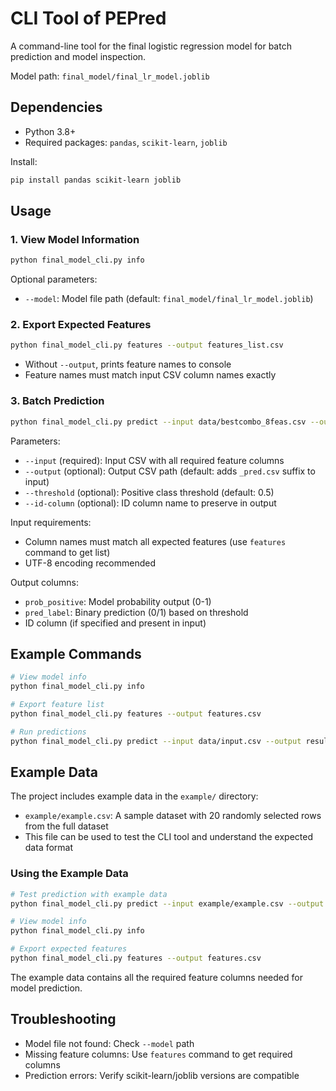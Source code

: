 # CLI Tool of PEPred

A command-line tool for the final logistic regression model for batch prediction and model inspection.

Model path: `final_model/final_lr_model.joblib`

## Dependencies

- Python 3.8+
- Required packages: `pandas`, `scikit-learn`, `joblib`

Install:
```bash
pip install pandas scikit-learn joblib
```

## Usage

### 1. View Model Information

```bash
python final_model_cli.py info
```

Optional parameters:
- `--model`: Model file path (default: `final_model/final_lr_model.joblib`)

### 2. Export Expected Features

```bash
python final_model_cli.py features --output features_list.csv
```

- Without `--output`, prints feature names to console
- Feature names must match input CSV column names exactly

### 3. Batch Prediction

```bash
python final_model_cli.py predict --input data/bestcombo_8feas.csv --output predictions.csv --threshold 0.5
```

Parameters:
- `--input` (required): Input CSV with all required feature columns
- `--output` (optional): Output CSV path (default: adds `_pred.csv` suffix to input)
- `--threshold` (optional): Positive class threshold (default: 0.5)
- `--id-column` (optional): ID column name to preserve in output

Input requirements:
- Column names must match all expected features (use `features` command to get list)
- UTF-8 encoding recommended

Output columns:
- `prob_positive`: Model probability output (0-1)
- `pred_label`: Binary prediction (0/1) based on threshold
- ID column (if specified and present in input)

## Example Commands

```bash
# View model info
python final_model_cli.py info

# Export feature list
python final_model_cli.py features --output features.csv

# Run predictions
python final_model_cli.py predict --input data/input.csv --output results.csv --threshold 0.5
```

## Example Data

The project includes example data in the `example/` directory:

- `example/example.csv`: A sample dataset with 20 randomly selected rows from the full dataset
- This file can be used to test the CLI tool and understand the expected data format

### Using the Example Data

```bash
# Test prediction with example data
python final_model_cli.py predict --input example/example.csv --output example_predictions.csv

# View model info
python final_model_cli.py info

# Export expected features
python final_model_cli.py features --output features.csv
```

The example data contains all the required feature columns needed for model prediction.

## Troubleshooting

- Model file not found: Check `--model` path
- Missing feature columns: Use `features` command to get required columns
- Prediction errors: Verify scikit-learn/joblib versions are compatible